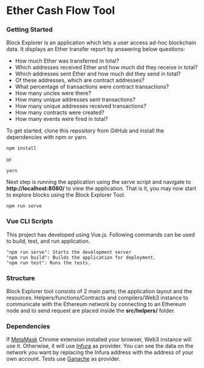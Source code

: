 #  Ether Cash Flow Tool 

### Getting Started
Block Explorer is an application which lets a user access ad-hoc blockchain data. It displays an Ether transfer report by answering below questions: 
- How much Ether was transferred in total? 
- Which addresses received Ether and how much did they receive in total? 
- Which addresses sent Ether and how much did they send in total? 
- Of these addresses, which are contract addresses? 
- What percentage of transactions were contract transactions? 
- How many uncles were there? 
- How many unique addresses sent transactions? 
- How many unique addresses received transactions? 
- How many contracts were created? 
- How many events were fired in total? 


To get started, clone this repository from GitHub and install the dependencies with npm or yarn.
                
```
npm install
```

or

```
yarn
```

Next step is running the application using the serve script and navigate to **http://localhost:8080/** to view the application.
That is it, you may now start to explore blocks using the Block Explorer Tool.</p>

```
npm run serve
```

### Vue CLI Scripts
This project has developed using Vue.js. Following commands can be used to build, test, and run application.
```
"npm run serve": Starts the development server
"npm run build": Builds the application for deployment.
"npm run test": Runs the tests.
```

### Structure
Block Explorer tool consists of 2 main parts; the application layout and the resources. Helpers/functions/Contracts and compilers/Web3 instance to communicate with the Ethereum network by connecting to an Ethereum node and to send request are placed inside the **src/helpers/** folder.</p>
 
### Dependencies
If [MetaMask](https://metamask.io) Chrome extension installed your browser, Web3 instance will use it. Otherwise, it will use [Infura](https://infura.io) as provider. 
You can see the data on the network you want by replacing the Infura address with the address of your own account. 
Tests use [Ganache](https://github.com/trufflesuite/ganache) as provider.


